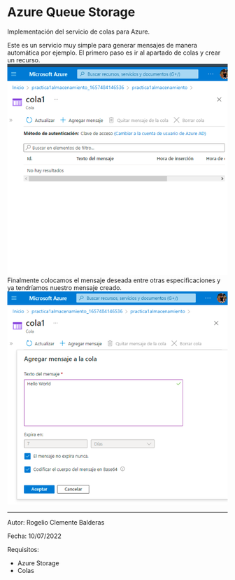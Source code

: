 # Azure Queue Storage
Implementación del servicio de colas para Azure.

Este es un servicio muy simple para generar mensajes de manera automática por ejemplo. El primero paso es ir al apartado de colas y crear un recurso.
![ss](Images\I13.png)
Finalmente colocamos el mensaje deseada entre otras especificaciones y ya tendríamos nuestro mensaje creado.
![ss](Images\I23.png)

---
Autor: Rogelio Clemente Balderas

Fecha: 10/07/2022

Requisitos:
- Azure Storage
- Colas

#